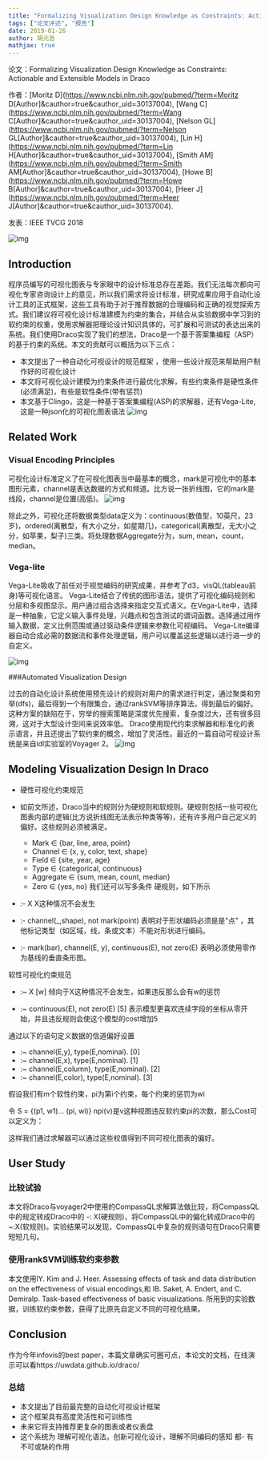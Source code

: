 ```yaml
---
title: "Formalizing Visualization Design Knowledge as Constraints: Actionable and Extensible Models in Draco"
tags: ["论文评述", "报告"]
date: 2019-01-26
author: 胡元哲
mathjax: true
---
```


论文：Formalizing Visualization Design Knowledge as Constraints: Actionable and Extensible Models in Draco

作者：[Moritz D](https://www.ncbi.nlm.nih.gov/pubmed/?term=Moritz D[Author]&cauthor=true&cauthor_uid=30137004), [Wang C](https://www.ncbi.nlm.nih.gov/pubmed/?term=Wang C[Author]&cauthor=true&cauthor_uid=30137004), [Nelson GL](https://www.ncbi.nlm.nih.gov/pubmed/?term=Nelson GL[Author]&cauthor=true&cauthor_uid=30137004), [Lin H](https://www.ncbi.nlm.nih.gov/pubmed/?term=Lin H[Author]&cauthor=true&cauthor_uid=30137004), [Smith AM](https://www.ncbi.nlm.nih.gov/pubmed/?term=Smith AM[Author]&cauthor=true&cauthor_uid=30137004), [Howe B](https://www.ncbi.nlm.nih.gov/pubmed/?term=Howe B[Author]&cauthor=true&cauthor_uid=30137004), [Heer J](https://www.ncbi.nlm.nih.gov/pubmed/?term=Heer J[Author]&cauthor=true&cauthor_uid=30137004).

发表：IEEE TVCG 2018

![img](http://www.cad.zju.edu.cn/home/vagblog/wp-content/uploads/2019/01/Screen-Shot-2019-01-26-at-9.27.20-PM-2.png)

## Introduction
程序员编写的可视化图表与专家眼中的设计标准总存在差距。我们无法每次都向可视化专家咨询设计上的意见，所以我们需求将设计标准，研究成果应用于自动化设计工具的正式框架，这些工具有助于对于推荐数据的合理编码和正确的视觉探索方式。我们建议将可视化设计标准建模为约束的集合，并结合从实验数据中学习到的软约束的权重，使用求解器把理论设计知识具体的，可扩展和可测试的表达出来的系统。我们使用Draco实现了我们的想法，Draco是一个基于答案集编程（ASP）的基于约束的系统。本文的贡献可以概括为以下三点：

- 本文提出了一种自动化可视设计的规范框架 ，使用一些设计规范来帮助用户制作好的可视化设计
- 本文将可视化设计建模为约束条件进行最优化求解，有些约束条件是硬性条件(必须满足)，有些是软性条件(带有惩罚)
- 本文基于Clingo，这是一种基于答案集编程(ASP)的求解器，还有Vega-Lite, 这是一种json化的可视化图表语法
![img](http://www.cad.zju.edu.cn/home/vagblog/wp-content/uploads/2019/01/Screen-Shot-2019-01-26-at-9.08.18-PM.png)


## Related Work
### Visual Encoding Principles

可视化设计标准定义了在可视化图表当中最基本的概念，mark是可视化中的基本图形元素，channel是表达数据的方式和频道。比方说一张折线图，它的mark是线段，channel是位置(高低)。
![img](http://www.cad.zju.edu.cn/home/vagblog/wp-content/uploads/2019/01/Screen-Shot-2019-01-26-at-7.58.11-PM.png)


除此之外，可视化还将数据类型data定义为：continuous(数值型，10英尺，23岁)，ordered(离散型，有大小之分，如星期几)，categorical(离散型，无大小之分，如苹果，梨子)三类。将处理数据Aggregate分为，sum, mean，count，median。

### Vega-lite

Vega-Lite吸收了前任对于视觉编码的研究成果，并参考了d3，visQL(tableau前身)等可视化语言。 Vega-Lite结合了传统的图形语法，提供了可视化编码规则和分层和多视图显示。用户通过组合选择来指定交互式语义。在Vega-Lite中，选择是一种抽象，它定义输入事件处理，兴趣点和包含测试的谓词函数。选择通过用作输入数据，定义比例范围或通过驱动条件逻辑来参数化可视编码。 Vega-Lite编译器自动合成必需的数据流和事件处理逻辑，用户可以覆盖这些逻辑以进行进一步的自定义。

![img](http://www.cad.zju.edu.cn/home/vagblog/wp-content/uploads/2019/01/Screen-Shot-2019-01-26-at-8.41.09-PM.png)


###Automated Visualization Design 

过去的自动化设计系统使用预先设计的规则对用户的需求进行判定，通过聚类和穷举(dfs)，最后得到一个有限集合，通过rankSVM等排序算法，得到最后的偏好。这种方案的缺陷在于，穷举的搜索策略是深度优先搜索，复杂度过大，还有很多回溯，这对于大型设计空间来说效率低。 Draco使用现代约束求解器和标准化的表示语言，并且还提出了软约束的概念，增加了灵活性。最近的一篇自动可视设计系统是来自idl实验室的Voyager 2。
![img](http://www.cad.zju.edu.cn/home/vagblog/wp-content/uploads/2019/01/Screen-Shot-2019-01-26-at-8.52.31-PM.png)

## Modeling Visualization Design In Draco
- 硬性可视化约束规范
- 如前文所述，Draco当中的规则分为硬规则和软规则。硬规则包括一些可视化图表内部的逻辑(比方说折线图无法表示种类等等)，还有许多用户自己定义的偏好。这些规则必须被满足。

	- Mark ∈ {bar, line, area, point}
	- Channel ∈ {x, y, color, text, shape}
	- Field ∈ {site, year, age}
	- Type ∈ {categorical, continuous}
	- Aggregate ∈ {sum, mean, count, median}
	- Zero ∈ {yes, no}
我们还可以写多条件 硬规则，如下所示

- :- X
X这种情况不会发生

- :- channel(_,shape), not mark(point)
表明对于形状编码必须是是“点” ，其他标记类型（如区域，线，条或文本）不能对形状进行编码。

- :- mark(bar), channel(E, y), continuous(E), not zero(E)
表明必须使用零作为基线的垂直条形图。

软性可视化约束规范
- :~ X [w]
倾向于X这种情况不会发生，如果违反那么会有w的惩罚

- :~ continuous(E), not zero(E) [5]
表示模型更喜欢连续字段的坐标从零开始，并且违反规则会使这个模型的cost增加5

通过以下的语句定义数据的信道偏好设置
- :~ channel(E,y), type(E,nominal). [0]
- :~ channel(E,x), type(E,nominal). [1]
- :~ channel(E,column), type(E,nominal). [2]
- :~ channel(E,color), type(E,nominal). [3]

假设我们有m个软性约束，pi为第i个约束，每个约束的惩罚为wi

令 S = {(p1, w1)… (pi, wi)} npi(v)是v这种视图违反软约束pi的次数，那么Cost可以定义为：

这样我们通过求解器可以通过这些权值得到不同可视化图表的偏好。

 



##  User Study
### 比较试验
本文将Draco与voyager2中使用的CompassQL求解算法做比较，将CompassQL中的规定转成Draco中的 -: X(硬规则)，将CompassQL中的偏化转成Draco中的 ~:X(软规则)。实验结果可以发现，CompassQL中复杂的规则语句在Draco只需要短短几句。

 



### 使用rankSVM训练软约束参数
本文使用lY. Kim and J. Heer. Assessing effects of task and data distribution on the effectiveness of visual encodings,和 lB. Saket, A. Endert, and C. Demiralp. Task-based effectiveness of basic visualizations. 所用到的实验数据，训练软约束参数，获得了比原先自定义不同的可视化结果。

 



## Conclusion
作为今年infovis的best paper，本篇文章确实可圈可点，本论文的文档，在线演示可以看https://uwdata.github.io/draco/
### 总结

- 本文提出了目前最完整的自动化可视设计框架
- 这个框架具有高度灵活性和可训练性
- 未来它将支持推荐更复杂的图表或者仪表盘
- 这个系统为 理解可视化语法，创新可视化设计，理解不同编码的感知 都- 有不可或缺的作用